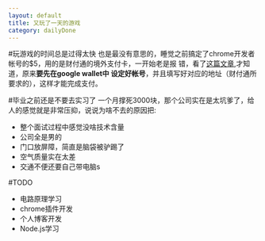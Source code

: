 ```yaml
---
layout: default
title: 又玩了一天的游戏
category: dailyDone
---
```

#玩游戏的时间总是过得太快
也是最没有意思的，睡觉之前搞定了chrome开发者帐号的$5，用的是财付通的境外支付卡，一开始老是报
错，看了[这篇文章](http://zww.me/archives/25719),才知道，原来**要先在google wallet中
设定好帐号**，并且填写好对应的地址（财付通所要求的），这样才能完成支付。

#毕业之前还是不要去实习了
一个月撑死3000块，那个公司实在是太坑爹了，给人的感觉就是非常压抑，说说为啥不去的原因把:

+ 整个面试过程中感觉没啥技术含量
+ 公司全是男的
+ 门口放屏障，简直是脑袋被驴踢了
+ 空气质量实在太差
+ 交通不便还要自己带电脑s
 
#TODO
+ 电路原理学习
+ chrome插件开发
+ 个人博客开发
+ Node.js学习